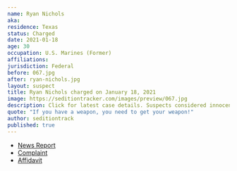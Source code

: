 ```yaml
---
name: Ryan Nichols
aka:
residence: Texas
status: Charged
date: 2021-01-18
age: 30
occupation: U.S. Marines (Former)
affiliations:
jurisdiction: Federal
before: 067.jpg
after: ryan-nichols.jpg
layout: suspect
title: Ryan Nichols charged on January 18, 2021
image: https://seditiontracker.com/images/preview/067.jpg
description: Click for latest case details. Suspects considered innocent until proven guilty.
quote: "If you have a weapon, you need to get your weapon!"
author: seditiontrack
published: true
---
```


- [News Report](https://ksla.com/2021/01/19/east-texans-accused-taking-part-us-capitol-siege-charged-with-federal-crimes/)
- [Complaint](https://www.justice.gov/opa/page/file/1356241/download)
- [Affidavit](https://www.justice.gov/opa/page/file/1356236/download)
